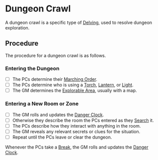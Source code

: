 # Dungeon Crawl

A dungeon crawl is a specific type of [Delving](Delving.md), used to resolve dungeon exploration.

## Procedure

The procedure for a dungeon crawl is as follows.

### Entering the Dungeon

- [ ] The PCs determine their [Marching Order](Delving.md#Marching%20Order).
- [ ] The PCs determine who is using a [Torch](../../Items%20and%20Gear/Gear/10%20Coins/Torch%20Kit.md#Torch), [Lantern](../../Items%20and%20Gear/Gear/25%20Coins/Lantern%20Kit.md#Lantern), or [Light](../../Magic/Spells/Spells%20by%20Level/Level%201/Light.md).
- [ ] The GM determines the [Explorable Area](Delving.md#Explorable%20Area), usually with a map.

### Entering a New Room or Zone

- [ ] The GM rolls and updates the [Danger Clock](Danger%20Clock.md).
- [ ] Otherwise they describe the room the PCs entered as they [Search](Delving.md#Search) it.
- [ ] The PCs describe how they interact with anything in the room.
- [ ] The GM reveals any relevant secrets or clues for the situation.
- [ ] Repeat until the PCs leave or clear the dungeon.

Whenever the PCs take a [Break](../Core%20Procedures/Break.md), the GM rolls and updates the [Danger Clock](Danger%20Clock.md).
